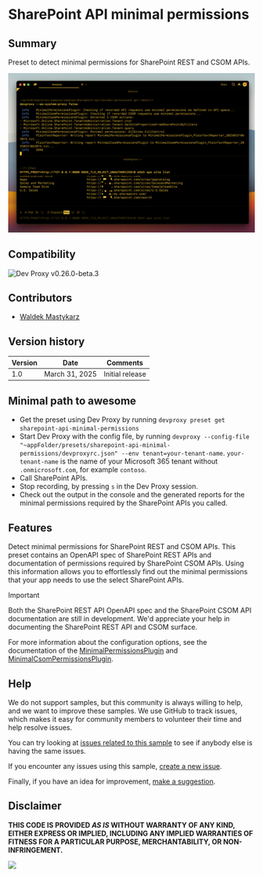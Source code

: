 # SharePoint API minimal permissions

## Summary

Preset to detect minimal permissions for SharePoint REST and CSOM APIs.

![Dev Proxy showing minimal permissions required to call SharePoint CSOM APIs](assets/sharepoint-minimal-csom-permissions.png)

## Compatibility

![Dev Proxy v0.26.0-beta.3](https://aka.ms/devproxy/badge/v0.26.0-beta.3)

## Contributors

- [Waldek Mastykarz](https://github.com/waldekmastykarz)

## Version history

Version|Date|Comments
-------|----|--------
1.0|March 31, 2025|Initial release

## Minimal path to awesome

- Get the preset using Dev Proxy by running `devproxy preset get sharepoint-api-minimal-permissions`
- Start Dev Proxy with the config file, by running `devproxy --config-file "~appFolder/presets/sharepoint-api-minimal-permissions/devproxyrc.json" --env tenant=your-tenant-name`. `your-tenant-name` is the name of your Microsoft 365 tenant without `.onmicrosoft.com`, for example `contoso`.
- Call SharePoint APIs.
- Stop recording, by pressing `s` in the Dev Proxy session.
- Check out the output in the console and the generated reports for the minimal permissions required by the SharePoint APIs you called.

## Features

Detect minimal permissions for SharePoint REST and CSOM APIs. This preset contains an OpenAPI spec of SharePoint REST APIs and documentation of permissions required by SharePoint CSOM APIs. Using this information allows you to effortlessly find out the minimal permissions that your app needs to use the select SharePoint APIs.

> [!IMPORTANT]  
> Both the SharePoint REST API OpenAPI spec and the SharePoint CSOM API documentation are still in development. We'd appreciate your help in documenting the SharePoint REST API and CSOM surface.

For more information about the configuration options, see the documentation of the [MinimalPermissionsPlugin](https://learn.microsoft.com/microsoft-cloud/dev/dev-proxy/technical-reference/minimalpermissionsplugin) and [MinimalCsomPermissionsPlugin](https://learn.microsoft.com/microsoft-cloud/dev/dev-proxy/technical-reference/minimalcsompermissionsplugin).

## Help

We do not support samples, but this community is always willing to help, and we want to improve these samples. We use GitHub to track issues, which makes it easy for  community members to volunteer their time and help resolve issues.

You can try looking at [issues related to this sample](https://github.com/pnp/proxy-samples/issues?q=label%3A%22sample%3A%sharepoint-api-minimal-permissions%22) to see if anybody else is having the same issues.

If you encounter any issues using this sample, [create a new issue](https://github.com/pnp/proxy-samples/issues/new).

Finally, if you have an idea for improvement, [make a suggestion](https://github.com/pnp/proxy-samples/issues/new).

## Disclaimer

**THIS CODE IS PROVIDED *AS IS* WITHOUT WARRANTY OF ANY KIND, EITHER EXPRESS OR IMPLIED, INCLUDING ANY IMPLIED WARRANTIES OF FITNESS FOR A PARTICULAR PURPOSE, MERCHANTABILITY, OR NON-INFRINGEMENT.**

![](https://m365-visitor-stats.azurewebsites.net/SamplesGallery/pnp-devproxy-sharepoint-api-minimal-permissions)
